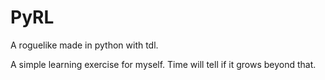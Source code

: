 # PyRL
A roguelike made in python with tdl.

A simple learning exercise for myself. Time will tell if it grows beyond that.

